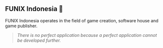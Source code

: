 ## FUNIX Indonesia 👋
FUNIX Indonesia operates in the field of game creation, software house and game publisher.


> *There is no perfect application because a perfect application cannot be developed further.*
